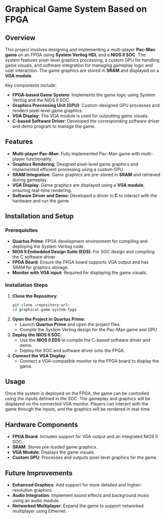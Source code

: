 
# Graphical Game System Based on FPGA

## Overview
This project involves designing and implementing a multi-player **Pac-Man game** on an FPGA using **System Verilog HDL** and a **NIOS II SOC**. The system features pixel-level graphics processing, a custom GPU for handling game visuals, and software integration for managing gameplay logic and user interaction. The game graphics are stored in **SRAM** and displayed on a **VGA module**.

Key components include:
- **FPGA-based Game System**: Implements the game logic using System Verilog and the NIOS II SOC.
- **Graphics Processing Unit (GPU)**: Custom-designed GPU processes and renders pixel-level game graphics.
- **VGA Display**: The VGA module is used for outputting game visuals.
- **C-based Software Driver**: Developed the corresponding software driver and demo program to manage the game.

## Features
- **Multi-player Pac-Man**: Fully implemented Pac-Man game with multi-player functionality.
- **Graphics Rendering**: Designed pixel-level game graphics and implemented efficient processing using a custom GPU.
- **SRAM Integration**: Game graphics are pre-stored in **SRAM** and retrieved during gameplay.
- **VGA Display**: Game graphics are displayed using a **VGA module**, ensuring real-time rendering.
- **Software Driver and Demo**: Developed a driver in **C** to interact with the hardware and run the game.

## Installation and Setup
### Prerequisites
- **Quartus Prime**: FPGA development environment for compiling and deploying the System Verilog code.
- **NIOS II Embedded Design Suite (EDS)**: For SOC design and compiling the C software driver.
- **FPGA Board**: Ensure the FPGA board supports VGA output and has SRAM for graphics storage.
- **Monitor with VGA input**: Required for displaying the game visuals.

### Installation Steps
1. **Clone the Repository**:
   ```bash
   git clone <repository-url>
   cd graphical-game-system-fpga
   ```
2. **Open the Project in Quartus Prime**:
   - Launch **Quartus Prime** and open the project files.
   - Compile the System Verilog design for the Pac-Man game and GPU.
3. **Deploy the NIOS II SOC**:
   - Use the **NIOS II EDS** to compile the C-based software driver and demo.
   - Deploy the SOC and software driver onto the FPGA.
4. **Connect the VGA Display**:
   - Connect a VGA-compatible monitor to the FPGA board to display the game.

## Usage
Once the system is deployed on the FPGA, the game can be controlled using the inputs defined in the SOC. The gameplay and graphics will be displayed on the connected VGA monitor. Players can interact with the game through the inputs, and the graphics will be rendered in real-time.

## Hardware Components
- **FPGA Board**: Includes support for VGA output and an integrated NIOS II SOC.
- **SRAM**: Stores pre-loaded game graphics.
- **VGA Module**: Displays the game visuals.
- **Custom GPU**: Processes and outputs pixel-level graphics for the game.

## Future Improvements
- **Enhanced Graphics**: Add support for more detailed and higher-resolution graphics.
- **Audio Integration**: Implement sound effects and background music using an audio module.
- **Networked Multiplayer**: Expand the game to support networked multiplayer using Ethernet.
